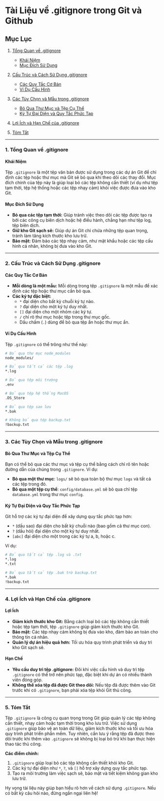 # Tài Liệu về .gitignore trong Git và Github

## Mục Lục

1. [Tổng Quan về .gitignore](#1-tổng-quan-về-gitignore)

    - [Khái Niệm](#khái-niệm)
    - [Mục Đích Sử Dụng](#mục-đích-sử-dụng)

2. [Cấu Trúc và Cách Sử Dụng .gitignore](#2-cấu-trúc-và-cách-sử-dụng-gitignore)

    - [Các Quy Tắc Cơ Bản](#các-quy-tắc-cơ-bản)
    - [Ví Dụ Cấu Hình](#ví-dụ-cấu-hình)

3. [Các Tùy Chọn và Mẫu trong .gitignore](#3-các-tùy-chọn-và-mẫu-trong-gitignore)

    - [Bỏ Qua Thư Mục và Tệp Cụ Thể](#bỏ-qua-thư-mục-và-tệp-cụ-thể)
    - [Ký Tự Đại Diện và Quy Tắc Phức Tạp](#ký-tự-đại-diện-và-quy-tắc-phức-tạp)

4. [Lợi Ích và Hạn Chế của .gitignore](#4-lợi-ích-và-hạn-chế-của-gitignore)

5. [Tóm Tắt](#5-tóm-tắt)

---

### 1. Tổng Quan về .gitignore

#### Khái Niệm

Tệp `.gitignore` là một tệp văn bản được sử dụng trong các dự án Git để chỉ định các tệp hoặc thư mục mà Git sẽ bỏ qua
khi theo dõi các thay đổi. Mục đích chính của tệp này là giúp loại bỏ các tệp không cần thiết (ví dụ như tệp tạm thời,
tệp hệ thống hoặc các tệp nhạy cảm) khỏi việc được đưa vào kho Git.

#### Mục Đích Sử Dụng

- **Bỏ qua các tệp tạm thời:** Giúp tránh việc theo dõi các tệp được tạo ra bởi các công cụ biên dịch hoặc hệ điều hành,
  chẳng hạn như tệp log, tệp biên dịch.
- **Giữ kho Git sạch sẽ:** Giúp dự án Git chỉ chứa những tệp quan trọng, tránh làm tăng kích thước kho lưu trữ.
- **Bảo mật:** Đảm bảo các tệp nhạy cảm, như mật khẩu hoặc các tệp cấu hình cá nhân, không bị đưa vào kho Git.

---

### 2. Cấu Trúc và Cách Sử Dụng .gitignore

#### Các Quy Tắc Cơ Bản

- **Mỗi dòng là một mẫu:** Mỗi dòng trong tệp `.gitignore` là một mẫu để xác định các tệp hoặc thư mục cần bỏ qua.
- **Các ký tự đặc biệt:**
    - `*` đại diện cho bất kỳ chuỗi ký tự nào.
    - `?` đại diện cho một ký tự duy nhất.
    - `[]` đại diện cho một nhóm các ký tự.
    - `/` chỉ rõ thư mục hoặc tệp trong thư mục gốc.
    - Dấu chấm (`.`) dùng để bỏ qua tệp ẩn hoặc thư mục ẩn.

#### Ví Dụ Cấu Hình

Tệp `.gitignore` có thể trông như thế này:

```bash
# Bỏ qua thư mục node_modules
node_modules/

# Bỏ qua tất cả các tệp .log
*.log

# Bỏ qua tệp môi trường
.env

# Bỏ qua tệp hệ thống MacOS
.DS_Store

# Bỏ qua tệp sao lưu
*.bak

# Không bỏ qua tệp backup.txt
!backup.txt
```

---

### 3. Các Tùy Chọn và Mẫu trong .gitignore

#### Bỏ Qua Thư Mục và Tệp Cụ Thể

Bạn có thể bỏ qua các thư mục và tệp cụ thể bằng cách chỉ rõ tên hoặc đường dẫn của chúng trong `.gitignore`. Ví dụ:

- **Bỏ qua một thư mục**: `logs/` sẽ bỏ qua toàn bộ thư mục `logs` và tất cả các tệp trong đó.
- **Bỏ qua một tệp cụ thể**: `config/database.yml` sẽ bỏ qua chỉ tệp `database.yml` trong thư mục `config`.

#### Ký Tự Đại Diện và Quy Tắc Phức Tạp

Git hỗ trợ các ký tự đại diện để xây dựng quy tắc phức tạp hơn:

- `*` (dấu sao) đại diện cho bất kỳ chuỗi nào (bao gồm cả thư mục con).
- `?` (dấu hỏi) đại diện cho một ký tự duy nhất.
- `[abc]` đại diện cho một trong các ký tự a, b, hoặc c.

Ví dụ:

```bash
# Bỏ qua tất cả tệp .log và .txt
*.log
*.txt

# Bỏ qua tất cả tệp .bak trừ backup.txt
*.bak
!backup.txt
```

---

### 4. Lợi Ích và Hạn Chế của .gitignore

#### Lợi Ích

- **Giảm kích thước kho Git:** Bằng cách loại bỏ các tệp không cần thiết hoặc tệp tạm thời, tệp `.gitignore` giúp giảm
  kích thước kho Git.
- **Bảo mật:** Các tệp nhạy cảm không bị đưa vào kho, đảm bảo an toàn cho thông tin cá nhân.
- **Quản lý dự án hiệu quả hơn:** Tối ưu hóa quy trình phát triển và duy trì kho Git sạch sẽ.

#### Hạn Chế

- **Yêu cầu duy trì tệp .gitignore:** Đôi khi việc cấu hình và duy trì tệp `.gitignore` có thể trở nên phức tạp, đặc
  biệt khi dự án có nhiều thành viên đóng góp.
- **Không thể xóa tệp đã được Git theo dõi:** Nếu tệp đã được thêm vào Git trước khi có `.gitignore`, bạn phải xóa tệp
  khỏi Git thủ công.

---

### 5. Tóm Tắt

Tệp `.gitignore` là công cụ quan trọng trong Git giúp quản lý các tệp không cần thiết, nhạy cảm hoặc tạm thời trong kho
lưu trữ. Việc sử dụng `.gitignore` giúp bảo vệ an toàn dữ liệu, giảm kích thước kho và tối ưu hóa quy trình phát triển
phần mềm. Tuy nhiên, cần lưu ý rằng tệp đã được theo dõi trước khi thêm vào `.gitignore` sẽ không bị loại bỏ trừ khi bạn
thực hiện thao tác thủ công.

**Các điểm chính:**

1. `.gitignore` giúp loại bỏ các tệp không cần thiết khỏi kho Git.
2. Các ký tự đại diện như `*`, `?`, và `[]` hỗ trợ xây dựng quy tắc phức tạp.
3. Tạo ra môi trường làm việc sạch sẽ, bảo mật và tiết kiệm không gian kho lưu trữ.

Hy vọng tài liệu này giúp bạn hiểu rõ hơn về cách sử dụng `.gitignore`. Nếu có bất kỳ câu hỏi nào, đừng ngần ngại liên
hệ!